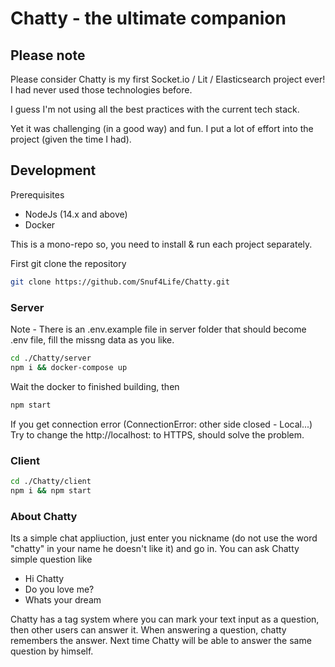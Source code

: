# Chatty - the ultimate companion

## Please note

Please consider Chatty is my first Socket.io / Lit / Elasticsearch project ever! I had never used those technologies before.

I guess I'm not using all the best practices with the current tech stack.

Yet it was challenging (in a good way) and fun. I put a lot of effort into the project (given the time I had).


## Development

Prerequisites

- NodeJs (14.x and above)
- Docker

This is a mono-repo so, you need to install & run each project separately.

First git clone the repository 
```bash
git clone https://github.com/Snuf4Life/Chatty.git
```

### Server

Note - There is an .env.example file in server folder that should become .env file, fill the missng data as you like.

```bash
cd ./Chatty/server
npm i && docker-compose up
```

Wait the docker to finished building, then

```bash
npm start
```
If you get connection error (ConnectionError: other side closed - Local...)
Try to change the http://localhost:<the port of elastic> to HTTPS, should solve the problem. 

### Client

```bash
cd ./Chatty/client
npm i && npm start
```

### About Chatty
Its a simple chat appliuction, just enter you nickname (do not use the word "chatty" in your name he doesn't like it) and go in.
You can ask Chatty simple question like
- Hi Chatty
- Do you love me?
- Whats your dream

Chatty has a tag system where you can mark your text input as a question, then other users can answer it.
When answering a question, chatty remembers the answer.
Next time Chatty will be able to answer the same question by himself. 
